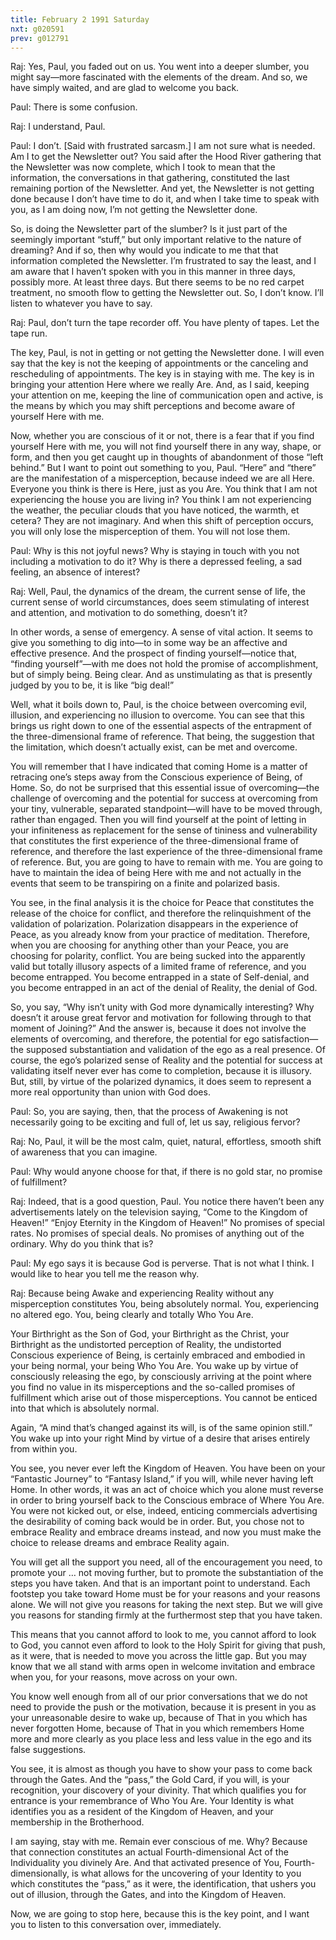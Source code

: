```yaml
---
title: February 2 1991 Saturday 
nxt: g020591
prev: g012791
---
```


Raj: Yes, Paul, you faded out on us. You went into a deeper slumber, you
might say—more fascinated with the elements of the dream. And so, we
have simply waited, and are glad to welcome you back.

Paul: There is some confusion.

Raj: I understand, Paul.

Paul: I don’t. \[Said with frustrated sarcasm.\] I am not sure what is
needed. Am I to get the Newsletter out? You said after the Hood River
gathering that the Newsletter was now complete, which I took to mean
that the information, the conversations in that gathering, constituted
the last remaining portion of the Newsletter. And yet, the Newsletter is
not getting done because I don’t have time to do it, and when I take
time to speak with you, as I am doing now, I’m not getting the
Newsletter done.

So, is doing the Newsletter part of the slumber? Is it just part of the
seemingly important “stuff,” but only important relative to the nature
of dreaming? And if so, then why would you indicate to me that that
information completed the Newsletter. I’m frustrated to say the least,
and I am aware that I haven’t spoken with you in this manner in three
days, possibly more. At least three days. But there seems to be no red
carpet treatment, no smooth flow to getting the Newsletter out. So, I
don’t know. I’ll listen to whatever you have to say.

Raj: Paul, don’t turn the tape recorder off. You have plenty of tapes.
Let the tape run.

The key, Paul, is not in getting or not getting the Newsletter done. I
will even say that the key is not the keeping of appointments or the
canceling and rescheduling of appointments. The key is in staying with
me. The key is in bringing your attention Here where we really Are. And,
as I said, keeping your attention on me, keeping the line of
communication open and active, is the means by which you may shift
perceptions and become aware of yourself Here with me.

Now, whether you are conscious of it or not, there is a fear that if you
find yourself Here with me, you will not find yourself there in any way,
shape, or form, and then you get caught up in thoughts of abandonment of
those “left behind.” But I want to point out something to you, Paul.
“Here” and “there” are the manifestation of a misperception, because
indeed we are all Here. Everyone you think is there is Here, just as you
Are. You think that I am not experiencing the house you are living in?
You think I am not experiencing the weather, the peculiar clouds that
you have noticed, the warmth, et cetera? They are not imaginary. And
when this shift of perception occurs, you will only lose the
misperception of them. You will not lose them.

Paul: Why is this not joyful news? Why is staying in touch with you not
including a motivation to do it? Why is there a depressed feeling, a sad
feeling, an absence of interest?

Raj: Well, Paul, the dynamics of the dream, the current sense of life,
the current sense of world circumstances, does seem stimulating of
interest and attention, and motivation to do something, doesn’t it?

In other words, a sense of emergency. A sense of vital action. It seems
to give you something to dig into—to in some way be an affective and
effective presence. And the prospect of finding yourself—notice that,
“finding yourself”—with me does not hold the promise of accomplishment,
but of simply being. Being clear. And as unstimulating as that is
presently judged by you to be, it is like “big deal!”

Well, what it boils down to, Paul, is the choice between overcoming
evil, illusion, and experiencing no illusion to overcome. You can see
that this brings us right down to one of the essential aspects of the
entrapment of the three-dimensional frame of reference. That being, the
suggestion that the limitation, which doesn’t actually exist, can be met
and overcome.

You will remember that I have indicated that coming Home is a matter of
retracing one’s steps away from the Conscious experience of Being, of
Home. So, do not be surprised that this essential issue of
overcoming—the challenge of overcoming and the potential for success at
overcoming from your tiny, vulnerable, separated standpoint—will have to
be moved through, rather than engaged. Then you will find yourself at
the point of letting in your infiniteness as replacement for the sense
of tininess and vulnerability that constitutes the first experience of
the three-dimensional frame of reference, and therefore the last
experience of the three-dimensional frame of reference. But, you are
going to have to remain with me. You are going to have to maintain the
idea of being Here with me and not actually in the events that seem to
be transpiring on a finite and polarized basis.

You see, in the final analysis it is the choice for Peace that
constitutes the release of the choice for conflict, and therefore the
relinquishment of the validation of polarization. Polarization
disappears in the experience of Peace, as you already know from your
practice of meditation. Therefore, when you are choosing for anything
other than your Peace, you are choosing for polarity, conflict. You are
being sucked into the apparently valid but totally illusory aspects of a
limited frame of reference, and you become entrapped. You become
entrapped in a state of Self-denial, and you become entrapped in an act
of the denial of Reality, the denial of God.

So, you say, “Why isn’t unity with God more dynamically interesting? Why
doesn’t it arouse great fervor and motivation for following through to
that moment of Joining?” And the answer is, because it does not involve
the elements of overcoming, and therefore, the potential for ego
satisfaction—the supposed substantiation and validation of the ego as a
real presence. Of course, the ego’s polarized sense of Reality and the
potential for success at validating itself never ever has come to
completion, because it is illusory. But, still, by virtue of the
polarized dynamics, it does seem to represent a more real opportunity
than union with God does.

Paul: So, you are saying, then, that the process of Awakening is not
necessarily going to be exciting and full of, let us say, religious
fervor?

Raj: No, Paul, it will be the most calm, quiet, natural, effortless,
smooth shift of awareness that you can imagine.

Paul: Why would anyone choose for that, if there is no gold star, no
promise of fulfillment?

Raj: Indeed, that is a good question, Paul. You notice there haven’t
been any advertisements lately on the television saying, “Come to the
Kingdom of Heaven!” “Enjoy Eternity in the Kingdom of Heaven!” No
promises of special rates. No promises of special deals. No promises of
anything out of the ordinary. Why do you think that is?

Paul: My ego says it is because God is perverse. That is not what I
think. I would like to hear you tell me the reason why.

Raj: Because being Awake and experiencing Reality without any
misperception constitutes You, being absolutely normal. You,
experiencing no altered ego. You, being clearly and totally Who You Are.

Your Birthright as the Son of God, your Birthright as the Christ, your
Birthright as the undistorted perception of Reality, the undistorted
Conscious experience of Being, is certainly embraced and embodied in
your being normal, your being Who You Are. You wake up by virtue of
consciously releasing the ego, by consciously arriving at the point
where you find no value in its misperceptions and the so-called promises
of fulfillment which arise out of those misperceptions. You cannot be
enticed into that which is absolutely normal.

Again, “A mind that’s changed against its will, is of the same opinion
still.” You wake up into your right Mind by virtue of a desire that
arises entirely from within you.

You see, you never ever left the Kingdom of Heaven. You have been on
your “Fantastic Journey” to “Fantasy Island,” if you will, while never
having left Home. In other words, it was an act of choice which you
alone must reverse in order to bring yourself back to the Conscious
embrace of Where You Are. You were not kicked out, or else, indeed,
enticing commercials advertising the desirability of coming back would
be in order. But, you chose not to embrace Reality and embrace dreams
instead, and now you must make the choice to release dreams and embrace
Reality again.

You will get all the support you need, all of the encouragement you
need, to promote your … not moving further, but to promote the
substantiation of the steps you have taken. And that is an important
point to understand. Each footstep you take toward Home must be for your
reasons and your reasons alone. We will not give you reasons for taking
the next step. But we will give you reasons for standing firmly at the
furthermost step that you have taken.

This means that you cannot afford to look to me, you cannot afford to
look to God, you cannot even afford to look to the Holy Spirit for
giving that push, as it were, that is needed to move you across the
little gap. But you may know that we all stand with arms open in welcome
invitation and embrace when you, for your reasons, move across on your
own.

You know well enough from all of our prior conversations that we do not
need to provide the push or the motivation, because it is present in you
as your unreasonable desire to wake up, because of That in you which has
never forgotten Home, because of That in you which remembers Home more
and more clearly as you place less and less value in the ego and its
false suggestions.

You see, it is almost as though you have to show your pass to come back
through the Gates. And the “pass,” the Gold Card, if you will, is your
recognition, your discovery of your divinity. That which qualifies you
for entrance is your remembrance of Who You Are. Your Identity is what
identifies you as a resident of the Kingdom of Heaven, and your
membership in the Brotherhood.

I am saying, stay with me. Remain ever conscious of me. Why? Because
that connection constitutes an actual Fourth-dimensional Act of the
Individuality you divinely Are. And that activated presence of You,
Fourth-dimensionally, is what allows for the uncovering of your Identity
to you which constitutes the “pass,” as it were, the identification,
that ushers you out of illusion, through the Gates, and into the Kingdom
of Heaven.

Now, we are going to stop here, because this is the key point, and I
want you to listen to this conversation over, immediately.

